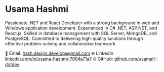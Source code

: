 # Usama Hashmi

Passionate .NET and React Developer with a strong background in web and Windows application development. Experienced in C# .NET, ASP.NET, and React.js. Skilled in database management with SQL Server, MongoDB, and PostgreSQL. Committed to delivering high-quality solutions through effective problem-solving and collaborative teamwork.

📧 Email: hash.design.develop@gmail.com
🌐 LinkedIn: [linkedin.com/in/usama-hashmi-7094a71a7](www.linkedin.com/in/u-hashmi)
🌐 GitHub: [github.com/usamaH-dotdev](https://github.com/usamaH-dotdev)
